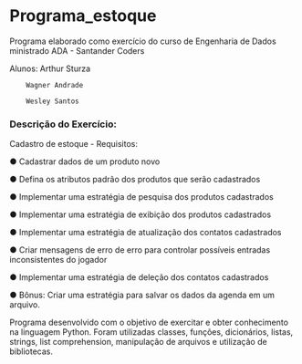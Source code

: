 # Programa_estoque
Programa elaborado como exercício do curso de Engenharia de Dados ministrado ADA - Santander Coders

Alunos:
        Arthur Sturza
        
        Wagner Andrade
        
        Wesley Santos



### Descrição do Exercício:

Cadastro de estoque - Requisitos:

●	Cadastrar dados de um produto novo

●	Defina os atributos padrão dos produtos que serão cadastrados

●	Implementar uma estratégia de pesquisa dos produtos cadastrados

●	Implementar uma estratégia de exibição dos produtos cadastrados

●	Implementar uma estratégia de atualização dos contatos cadastrados

●	Criar mensagens de erro de erro para controlar possíveis entradas inconsistentes do jogador

●	Implementar uma estratégia de deleção dos contatos cadastrados

●	Bônus: Criar uma estratégia para salvar os dados da agenda em um arquivo.



Programa desenvolvido com o objetivo de exercitar e obter conhecimento na linguagem Python.
Foram utilizadas classes, funções, dicionários, listas, strings, list comprehension, manipulação de arquivos e utilização de bibliotecas.
